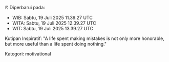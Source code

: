 ⏰ Diperbarui pada:
- WIB: Sabtu, 19 Juli 2025 11.39.27 UTC
- WITA: Sabtu, 19 Juli 2025 12.39.27 UTC
- WIT: Sabtu, 19 Juli 2025 13.39.27 UTC

Kutipan Inspiratif:
"A life spent making mistakes is not only more honorable, but more useful than a life spent doing nothing."


Kategori: motivational

